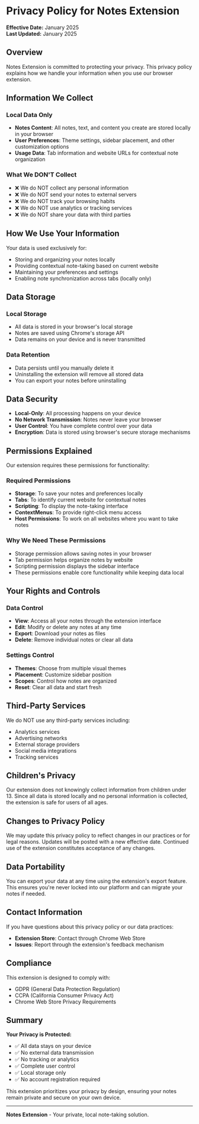 # Privacy Policy for Notes Extension

**Effective Date:** January 2025  
**Last Updated:** January 2025

## Overview

Notes Extension is committed to protecting your privacy. This privacy policy explains how we handle your information when you use our browser extension.

## Information We Collect

### Local Data Only

- **Notes Content**: All notes, text, and content you create are stored locally in your browser
- **User Preferences**: Theme settings, sidebar placement, and other customization options
- **Usage Data**: Tab information and website URLs for contextual note organization

### What We DON'T Collect

- ❌ We do NOT collect any personal information
- ❌ We do NOT send your notes to external servers
- ❌ We do NOT track your browsing habits
- ❌ We do NOT use analytics or tracking services
- ❌ We do NOT share your data with third parties

## How We Use Your Information

Your data is used exclusively for:

- Storing and organizing your notes locally
- Providing contextual note-taking based on current website
- Maintaining your preferences and settings
- Enabling note synchronization across tabs (locally only)

## Data Storage

### Local Storage

- All data is stored in your browser's local storage
- Notes are saved using Chrome's storage API
- Data remains on your device and is never transmitted

### Data Retention

- Data persists until you manually delete it
- Uninstalling the extension will remove all stored data
- You can export your notes before uninstalling

## Data Security

- **Local-Only**: All processing happens on your device
- **No Network Transmission**: Notes never leave your browser
- **User Control**: You have complete control over your data
- **Encryption**: Data is stored using browser's secure storage mechanisms

## Permissions Explained

Our extension requires these permissions for functionality:

### Required Permissions

- **Storage**: To save your notes and preferences locally
- **Tabs**: To identify current website for contextual notes
- **Scripting**: To display the note-taking interface
- **ContextMenus**: To provide right-click menu access
- **Host Permissions**: To work on all websites where you want to take notes

### Why We Need These Permissions

- Storage permission allows saving notes in your browser
- Tab permission helps organize notes by website
- Scripting permission displays the sidebar interface
- These permissions enable core functionality while keeping data local

## Your Rights and Controls

### Data Control

- **View**: Access all your notes through the extension interface
- **Edit**: Modify or delete any notes at any time
- **Export**: Download your notes as files
- **Delete**: Remove individual notes or clear all data

### Settings Control

- **Themes**: Choose from multiple visual themes
- **Placement**: Customize sidebar position
- **Scopes**: Control how notes are organized
- **Reset**: Clear all data and start fresh

## Third-Party Services

We do NOT use any third-party services including:

- Analytics services
- Advertising networks
- External storage providers
- Social media integrations
- Tracking services

## Children's Privacy

Our extension does not knowingly collect information from children under 13. Since all data is stored locally and no personal information is collected, the extension is safe for users of all ages.

## Changes to Privacy Policy

We may update this privacy policy to reflect changes in our practices or for legal reasons. Updates will be posted with a new effective date. Continued use of the extension constitutes acceptance of any changes.

## Data Portability

You can export your data at any time using the extension's export feature. This ensures you're never locked into our platform and can migrate your notes if needed.

## Contact Information

If you have questions about this privacy policy or our data practices:

- **Extension Store**: Contact through Chrome Web Store
- **Issues**: Report through the extension's feedback mechanism

## Compliance

This extension is designed to comply with:

- GDPR (General Data Protection Regulation)
- CCPA (California Consumer Privacy Act)
- Chrome Web Store Privacy Requirements

## Summary

**Your Privacy is Protected:**

- ✅ All data stays on your device
- ✅ No external data transmission
- ✅ No tracking or analytics
- ✅ Complete user control
- ✅ Local storage only
- ✅ No account registration required

This extension prioritizes your privacy by design, ensuring your notes remain private and secure on your own device.

---

**Notes Extension** - Your private, local note-taking solution.
